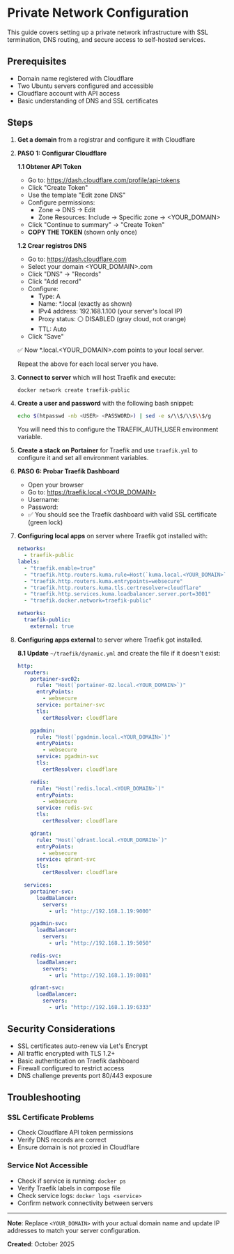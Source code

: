 # Private Network Configuration

This guide covers setting up a private network infrastructure with SSL termination, DNS routing, and secure access to self-hosted services.

## Prerequisites

- Domain name registered with Cloudflare
- Two Ubuntu servers configured and accessible
- Cloudflare account with API access
- Basic understanding of DNS and SSL certificates

## Steps

1. **Get a domain** from a registrar and configure it with Cloudflare

2. **PASO 1: Configurar Cloudflare**

   **1.1 Obtener API Token**
   - Go to: https://dash.cloudflare.com/profile/api-tokens
   - Click "Create Token"
   - Use the template "Edit zone DNS"
   - Configure permissions:
     - Zone → DNS → Edit
     - Zone Resources: Include → Specific zone → <YOUR_DOMAIN>
   - Click "Continue to summary" → "Create Token"
   - **COPY THE TOKEN** (shown only once)

   **1.2 Crear registros DNS**
   - Go to: https://dash.cloudflare.com
   - Select your domain <YOUR_DOMAIN>.com
   - Click "DNS" → "Records"
   - Click "Add record"
   - Configure:
     - Type: A
     - Name: *.local (exactly as shown)
     - IPv4 address: 192.168.1.100 (your server's local IP)
     - Proxy status: ⚪ DISABLED (gray cloud, not orange)
     - TTL: Auto
   - Click "Save"

   ✅ Now *.local.<YOUR_DOMAIN>.com points to your local server.

   Repeat the above for each local server you have.

3. **Connect to server** which will host Traefik and execute:
   ```bash
   docker network create traefik-public
   ```

4. **Create a user and password** with the following bash snippet:
   ```bash
   echo $(htpasswd -nb <USER> <PASSWORD>) | sed -e s/\\$/\\$\\$/g
   ```

   You will need this to configure the TRAEFIK_AUTH_USER environment variable.

5. **Create a stack on Portainer** for Traefik and use `traefik.yml` to configure it and set all environment variables.

6. **PASO 6: Probar Traefik Dashboard**
   - Open your browser
   - Go to: https://traefik.local.<YOUR_DOMAIN>
   - Username: <USER>
   - Password: <PASSWORD>
   - ✅ You should see the Traefik dashboard with valid SSL certificate (green lock)

7. **Configuring local apps** on server where Traefik got installed with:
   ```yaml
   networks:
     - traefik-public
   labels:
     - "traefik.enable=true"
     - "traefik.http.routers.kuma.rule=Host(`kuma.local.<YOUR_DOMAIN>`)"
     - "traefik.http.routers.kuma.entrypoints=websecure"
     - "traefik.http.routers.kuma.tls.certresolver=cloudflare"
     - "traefik.http.services.kuma.loadbalancer.server.port=3001"
     - "traefik.docker.network=traefik-public"

   networks:
     traefik-public:
       external: true
   ```

8. **Configuring apps external** to server where Traefik got installed.

   **8.1 Update** `~/traefik/dynamic.yml` and create the file if it doesn't exist:
   ```yaml
   http:
     routers:
       portainer-svc02:
         rule: "Host(`portainer-02.local.<YOUR_DOMAIN>`)"
         entryPoints:
           - websecure
         service: portainer-svc
         tls:
           certResolver: cloudflare

       pgadmin:
         rule: "Host(`pgadmin.local.<YOUR_DOMAIN>`)"
         entryPoints:
           - websecure
         service: pgadmin-svc
         tls:
           certResolver: cloudflare

       redis:
         rule: "Host(`redis.local.<YOUR_DOMAIN>`)"
         entryPoints:
           - websecure
         service: redis-svc
         tls:
           certResolver: cloudflare

       qdrant:
         rule: "Host(`qdrant.local.<YOUR_DOMAIN>`)"
         entryPoints:
           - websecure
         service: qdrant-svc
         tls:
           certResolver: cloudflare

     services:
       portainer-svc:
         loadBalancer:
           servers:
             - url: "http://192.168.1.19:9000"

       pgadmin-svc:
         loadBalancer:
           servers:
             - url: "http://192.168.1.19:5050"

       redis-svc:
         loadBalancer:
           servers:
             - url: "http://192.168.1.19:8081"

       qdrant-svc:
         loadBalancer:
           servers:
             - url: "http://192.168.1.19:6333"
   ```

## Security Considerations

- SSL certificates auto-renew via Let's Encrypt
- All traffic encrypted with TLS 1.2+
- Basic authentication on Traefik dashboard
- Firewall configured to restrict access
- DNS challenge prevents port 80/443 exposure

## Troubleshooting

### SSL Certificate Problems
- Check Cloudflare API token permissions
- Verify DNS records are correct
- Ensure domain is not proxied in Cloudflare

### Service Not Accessible
- Check if service is running: `docker ps`
- Verify Traefik labels in compose file
- Check service logs: `docker logs <service>`
- Confirm network connectivity between servers

---

**Note**: Replace `<YOUR_DOMAIN>` with your actual domain name and update IP addresses to match your server configuration.

**Created**: October 2025